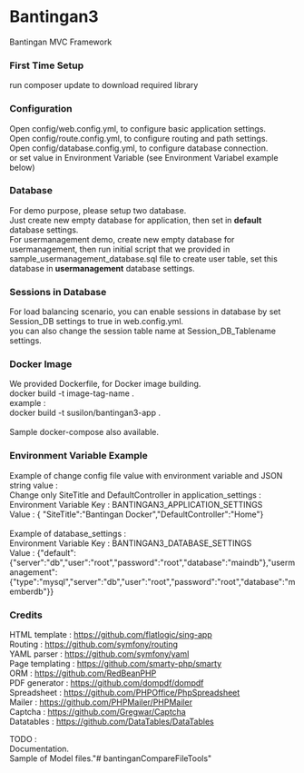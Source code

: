 # Bantingan3
Bantingan MVC Framework

### First Time Setup
run composer update to download required library<br>

### Configuration
Open config/web.config.yml, to configure basic application settings.<br>
Open config/route.config.yml, to configure routing and path settings.<br>
Open config/database.config.yml, to configure database connection.<br>
or set value in Environment Variable (see Environment Variabel example below)

### Database
For demo purpose, please setup two database.<br>
Just create new empty database for application, then set in <b>default</b> database settings.<br>
For usermanagement demo, create new empty database for usermanagement, then run initial script that we provided in sample_usermanagement_database.sql file to create user table, set this database in <b>usermanagement</b> database settings.<br>

### Sessions in Database
For load balancing scenario, you can enable sessions in database by set Session_DB settings to true in web.config.yml.<br>
you can also change the session table name at Session_DB_Tablename settings.<br>

### Docker Image
We provided Dockerfile, for Docker image building.<br>
docker build -t image-tag-name .<br>
example :<br>
docker build -t susilon/bantingan3-app .<br><br>
Sample docker-compose also available.

### Environment Variable Example
Example of change config file value with environment variable and JSON string value :<br>
Change only SiteTitle and DefaultController in application_settings : <br>
Environment Variable Key : BANTINGAN3_APPLICATION_SETTINGS<br>
Value : { "SiteTitle":"Bantingan Docker","DefaultController":"Home"}<br>
<br>
Example of database_settings :<br>
Environment Variable Key : BANTINGAN3_DATABASE_SETTINGS<br>
Value : {"default":{"server":"db","user":"root","password":"root","database":"maindb"},"usermanagement":<br>{"type":"mysql","server":"db","user":"root","password":"root","database":"memberdb"}}<br>

### Credits
HTML template : https://github.com/flatlogic/sing-app<br>
Routing : https://github.com/symfony/routing<br>
YAML parser : https://github.com/symfony/yaml<br>
Page templating : https://github.com/smarty-php/smarty<br>
ORM : https://github.com/RedBeanPHP<br>
PDF generator : https://github.com/dompdf/dompdf<br>
Spreadsheet : https://github.com/PHPOffice/PhpSpreadsheet<br>
Mailer : https://github.com/PHPMailer/PHPMailer<br>
Captcha : https://github.com/Gregwar/Captcha<br>
Datatables : https://github.com/DataTables/DataTables<br>

TODO :<br>
Documentation.<br>
Sample of Model files."# bantinganCompareFileTools" 
